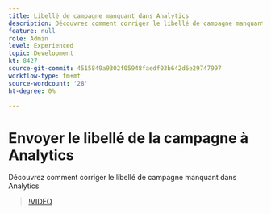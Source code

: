 ```yaml
---
title: Libellé de campagne manquant dans Analytics
description: Découvrez comment corriger le libellé de campagne manquant dans Analytics
feature: null
role: Admin
level: Experienced
topic: Development
kt: 8427
source-git-commit: 4515849a9302f05948faedf03b642d6e29747997
workflow-type: tm+mt
source-wordcount: '28'
ht-degree: 0%

---
```



# Envoyer le libellé de la campagne à Analytics

Découvrez comment corriger le libellé de campagne manquant dans Analytics
>[!VIDEO](https://video.tv.adobe.com/v/335983?quality=12)

